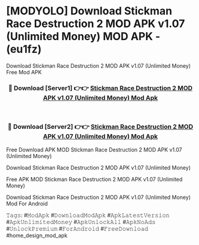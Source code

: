 # [MODYOLO] Download Stickman Race Destruction 2 MOD APK v1.07 (Unlimited Money) MOD APK - (eu1fz)
Download Stickman Race Destruction 2 MOD APK v1.07 (Unlimited Money) Free Mod APK

<div align="center">
<h3>🔴 Download [Server1] 👉👉 <a href="https://apk-comot.site?title=Stickman_Race_Destruction_2_MOD_APK_v1.07_(Unlimited_Money)">Stickman Race Destruction 2 MOD APK v1.07 (Unlimited Money) Mod Apk</a></h3><br>

<h3>🔴 Download [Server2] 👉👉 <a href="https://apk-comot.site?title=Stickman_Race_Destruction_2_MOD_APK_v1.07_(Unlimited_Money)">Stickman Race Destruction 2 MOD APK v1.07 (Unlimited Money) Mod Apk</a></h3>
</div>


Free Download APK MOD Stickman Race Destruction 2 MOD APK v1.07 (Unlimited Money)

Download Stickman Race Destruction 2 MOD APK v1.07 (Unlimited Money) 

Free APK MOD Stickman Race Destruction 2 MOD APK v1.07 (Unlimited Money) 

Download Stickman Race Destruction 2 MOD APK v1.07 (Unlimited Money) Mod For Android

𝚃𝚊𝚐𝚜: #𝙼𝚘𝚍𝙰𝚙𝚔 #𝙳𝚘𝚠𝚗𝚕𝚘𝚊𝚍𝙼𝚘𝚍𝙰𝚙𝚔 #𝙰𝚙𝚔𝙻𝚊𝚝𝚎𝚜𝚝𝚅𝚎𝚛𝚜𝚒𝚘𝚗 #𝙰𝚙𝚔𝚄𝚗𝚕𝚒𝚖𝚒𝚝𝚎𝚍𝙼𝚘𝚗𝚎𝚢 #𝙰𝚙𝚔𝚄𝚗𝚕𝚘𝚌𝚔𝙰𝚕𝚕 #𝙰𝚙𝚔𝙽𝚘𝙰𝚍𝚜 #𝚄𝚗𝚕𝚘𝚌𝚔𝙿𝚛𝚎𝚖𝚒𝚞𝚖 #𝙵𝚘𝚛𝙰𝚗𝚍𝚛𝚘𝚒𝚍 #𝙵𝚛𝚎𝚎𝙳𝚘𝚠𝚗𝚕𝚘𝚊𝚍 #home_design_mod_apk